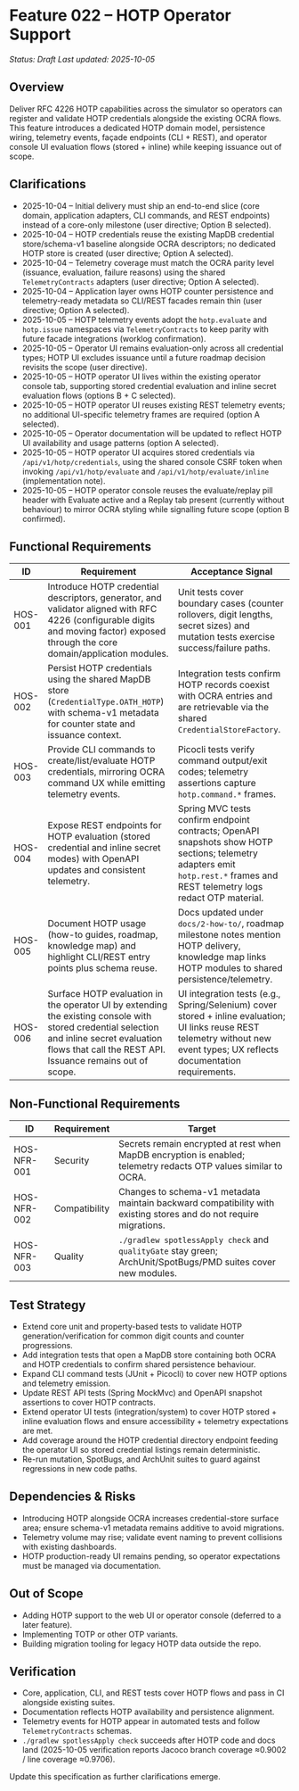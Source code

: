 # Feature 022 – HOTP Operator Support

_Status: Draft_
_Last updated: 2025-10-05_

## Overview
Deliver RFC 4226 HOTP capabilities across the simulator so operators can register and validate HOTP credentials alongside the existing OCRA flows. This feature introduces a dedicated HOTP domain model, persistence wiring, telemetry events, façade endpoints (CLI + REST), and operator console UI evaluation flows (stored + inline) while keeping issuance out of scope.

## Clarifications
- 2025-10-04 – Initial delivery must ship an end-to-end slice (core domain, application adapters, CLI commands, and REST endpoints) instead of a core-only milestone (user directive; Option B selected).
- 2025-10-04 – HOTP credentials reuse the existing MapDB credential store/schema-v1 baseline alongside OCRA descriptors; no dedicated HOTP store is created (user directive; Option A selected).
- 2025-10-04 – Telemetry coverage must match the OCRA parity level (issuance, evaluation, failure reasons) using the shared `TelemetryContracts` adapters (user directive; Option A selected).
- 2025-10-04 – Application layer owns HOTP counter persistence and telemetry-ready metadata so CLI/REST facades remain thin (user directive; Option A selected).
- 2025-10-05 – HOTP telemetry events adopt the `hotp.evaluate` and `hotp.issue` namespaces via `TelemetryContracts` to keep parity with future facade integrations (worklog confirmation).
- 2025-10-05 – Operator UI remains evaluation-only across all credential types; HOTP UI excludes issuance until a future roadmap decision revisits the scope (user directive).
- 2025-10-05 – HOTP operator UI lives within the existing operator console tab, supporting stored credential evaluation and inline secret evaluation flows (options B + C selected).
- 2025-10-05 – HOTP operator UI reuses existing REST telemetry events; no additional UI-specific telemetry frames are required (option A selected).
- 2025-10-05 – Operator documentation will be updated to reflect HOTP UI availability and usage patterns (option A selected).
- 2025-10-05 – HOTP operator UI acquires stored credentials via `/api/v1/hotp/credentials`, using the shared console CSRF token when invoking `/api/v1/hotp/evaluate` and `/api/v1/hotp/evaluate/inline` (implementation note).
- 2025-10-05 – HOTP operator console reuses the evaluate/replay pill header with Evaluate active and a Replay tab present (currently without behaviour) to mirror OCRA styling while signalling future scope (option B confirmed).

## Functional Requirements
| ID | Requirement | Acceptance Signal |
|----|-------------|-------------------|
| HOS-001 | Introduce HOTP credential descriptors, generator, and validator aligned with RFC 4226 (configurable digits and moving factor) exposed through the core domain/application modules. | Unit tests cover boundary cases (counter rollovers, digit lengths, secret sizes) and mutation tests exercise success/failure paths. |
| HOS-002 | Persist HOTP credentials using the shared MapDB store (`CredentialType.OATH_HOTP`) with schema-v1 metadata for counter state and issuance context. | Integration tests confirm HOTP records coexist with OCRA entries and are retrievable via the shared `CredentialStoreFactory`. |
| HOS-003 | Provide CLI commands to create/list/evaluate HOTP credentials, mirroring OCRA command UX while emitting telemetry events. | Picocli tests verify command output/exit codes; telemetry assertions capture `hotp.command.*` frames. |
| HOS-004 | Expose REST endpoints for HOTP evaluation (stored credential and inline secret modes) with OpenAPI updates and consistent telemetry. | Spring MVC tests confirm endpoint contracts; OpenAPI snapshots show HOTP sections; telemetry adapters emit `hotp.rest.*` frames and REST telemetry logs redact OTP material. |
| HOS-005 | Document HOTP usage (how-to guides, roadmap, knowledge map) and highlight CLI/REST entry points plus schema reuse. | Docs updated under `docs/2-how-to/`, roadmap milestone notes mention HOTP delivery, knowledge map links HOTP modules to shared persistence/telemetry. |
| HOS-006 | Surface HOTP evaluation in the operator UI by extending the existing console with stored credential selection and inline secret evaluation flows that call the REST API. Issuance remains out of scope. | UI integration tests (e.g., Spring/Selenium) cover stored + inline evaluation; UI links reuse REST telemetry without new event types; UX reflects documentation requirements. |

## Non-Functional Requirements
| ID | Requirement | Target |
|----|-------------|--------|
| HOS-NFR-001 | Security | Secrets remain encrypted at rest when MapDB encryption is enabled; telemetry redacts OTP values similar to OCRA. |
| HOS-NFR-002 | Compatibility | Changes to schema-v1 metadata maintain backward compatibility with existing stores and do not require migrations. |
| HOS-NFR-003 | Quality | `./gradlew spotlessApply check` and `qualityGate` stay green; ArchUnit/SpotBugs/PMD suites cover new modules. |

## Test Strategy
- Extend core unit and property-based tests to validate HOTP generation/verification for common digit counts and counter progressions.
- Add integration tests that open a MapDB store containing both OCRA and HOTP credentials to confirm shared persistence behaviour.
- Expand CLI command tests (JUnit + Picocli) to cover new HOTP options and telemetry emission.
- Update REST API tests (Spring MockMvc) and OpenAPI snapshot assertions to cover HOTP contracts.
- Extend operator UI tests (integration/system) to cover HOTP stored + inline evaluation flows and ensure accessibility + telemetry expectations are met.
- Add coverage around the HOTP credential directory endpoint feeding the operator UI so stored credential listings remain deterministic.
- Re-run mutation, SpotBugs, and ArchUnit suites to guard against regressions in new code paths.

## Dependencies & Risks
- Introducing HOTP alongside OCRA increases credential-store surface area; ensure schema-v1 metadata remains additive to avoid migrations.
- Telemetry volume may rise; validate event naming to prevent collisions with existing dashboards.
- HOTP production-ready UI remains pending, so operator expectations must be managed via documentation.

## Out of Scope
- Adding HOTP support to the web UI or operator console (deferred to a later feature).
- Implementing TOTP or other OTP variants.
- Building migration tooling for legacy HOTP data outside the repo.

## Verification
- Core, application, CLI, and REST tests cover HOTP flows and pass in CI alongside existing suites.
- Documentation reflects HOTP availability and persistence alignment.
- Telemetry events for HOTP appear in automated tests and follow `TelemetryContracts` schemas.
- `./gradlew spotlessApply check` succeeds after HOTP code and docs land (2025-10-05 verification reports Jacoco branch coverage ≈0.9002 / line coverage ≈0.9706).

Update this specification as further clarifications emerge.
